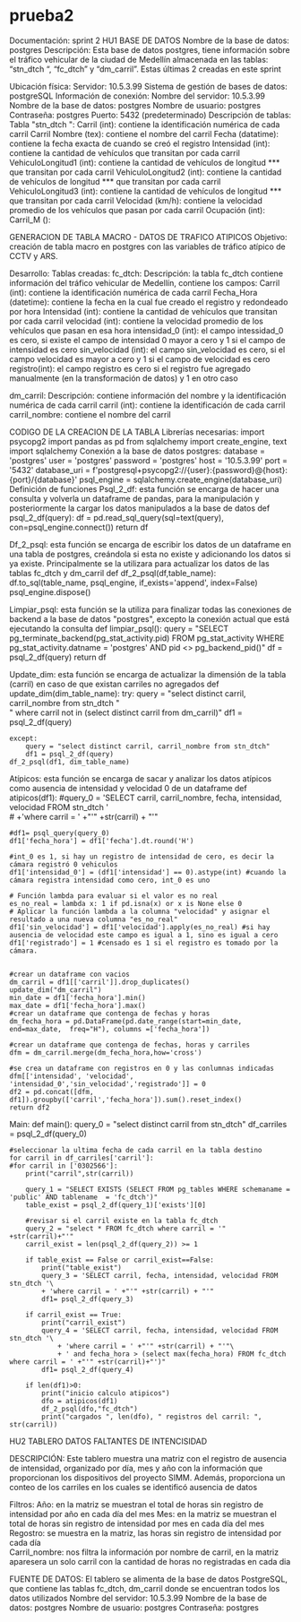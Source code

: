 # prueba2
Documentación: sprint 2
HU1
BASE DE DATOS
Nombre de la base de datos: postgres
Descripción: Esta base de datos postgres, tiene información sobre el tráfico vehicular de la ciudad de Medellín almacenada en las tablas: “stn_dtch “, “fc_dtch” y “dm_carril”. Estas últimas 2 creadas en este sprint


Ubicación física:
Servidor: 10.5.3.99
Sistema de gestión de bases de datos: postgreSQL
Información de conexión:
Nombre del servidor: 10.5.3.99
Nombre de la base de datos: postgres
Nombre de usuario: postgres
Contraseña: postgres
Puerto: 5432 (predeterminado)
Descripción de tablas:
Tabla "stn_dtch ":
Carril (int): contiene la identificación numérica de cada carril
Carril Nombre (tex): contiene el nombre del carril
 Fecha (datatime): contiene la fecha exacta de cuando se creó el registro
Intensidad (int): contiene la cantidad de vehículos que transitan por cada carril
VehiculoLongitud1 (int):  contiene la cantidad de vehículos de longitud *** que transitan por cada carril 
VehiculoLongitud2 (int):  contiene la cantidad de vehículos de longitud *** que transitan por cada carril 
VehiculoLongitud3 (int):  contiene la cantidad de vehículos de longitud *** que transitan por cada carril 
Velocidad (km/h): contiene la velocidad promedio de los vehículos que pasan por cada carril
Ocupación (int): 
Carril_M ():



GENERACION DE TABLA MACRO - DATOS DE TRAFICO ATIPICOS
Objetivo: creación de tabla macro en postgres con las variables de tráfico atípico de CCTV y ARS.

Desarrollo:
Tablas creadas:
fc_dtch:
Descripción: la tabla fc_dtch contiene información del tráfico vehicular de Medellín, contiene los campos:
Carril (int): contiene la identificación numérica de cada carril 
Fecha_Hora (datetime): contiene la fecha en la cual fue creado el registro y redondeado por hora
Intensidad (int): contiene la cantidad de vehículos que transitan por cada carril
velocidad (int): contiene la velocidad promedio de los vehículos que pasan en esa hora
intensidad_0 (int): el campo intessidad_0 es cero, si existe el campo de intensidad 0 mayor a cero y 1 si el campo de intensidad es cero
sin_velocidad (int): el campo sin_velocidad es cero, si el campo velocidad es mayor a cero y 1 si el campo de velocidad es cero
registro(int): el campo registro es cero si el registro fue agregado manualmente (en la transformación de datos) y 1 en otro caso

 

dm_carril:
Descripción: contiene información del nombre y la identificación numérica de cada carril
carril (int): contiene la identificación de cada carril
carril_nombre: contiene el nombre del carril
 

CODIGO DE LA CREACION DE LA TABLA 
Librerías necesarias:
import psycopg2
import pandas as pd
from sqlalchemy import create_engine, text
import sqlalchemy
Conexión a la base de datos postgres:
database = 'postgres'
user = 'postgres'
password = 'postgres'
host = '10.5.3.99'
port = '5432'
database_uri = f'postgresql+psycopg2://{user}:{password}@{host}:{port}/{database}'
psql_engine = sqlalchemy.create_engine(database_uri)
Definición de funciones 
Psql_2_df: esta función se encarga de hacer una consulta y volverla un dataframe de pandas, para la manipulación y posteriormente la cargar los datos manipulados a la base de datos
def psql_2_df(query):
    df = pd.read_sql_query(sql=text(query), con=psql_engine.connect())
    return df

Df_2_psql: esta función se encarga de escribir los datos de un dataframe en una tabla de postgres, creándola si esta no existe y adicionando los datos si ya existe. Principalmente se la utilizara para actualizar los datos de las tablas fc_dtch y dm_carril
def df_2_psql(df,table_name):
    df.to_sql(table_name, psql_engine, if_exists='append', index=False)
    psql_engine.dispose()

Limpiar_psql:  esta función se la utiliza para finalizar todas las conexiones de backend a la base de datos "postgres", excepto la conexión actual que está ejecutando la consulta
 def limpiar_psql():
    query = "SELECT pg_terminate_backend(pg_stat_activity.pid) FROM  pg_stat_activity WHERE pg_stat_activity.datname = 'postgres' AND pid <> pg_backend_pid()"
    df = psql_2_df(query)
    return  df


Update_dim: esta función se encarga de actualizar la dimensión de la tabla (carril) en caso de que existan carriles no agregados
def update_dim(dim_table_name):
    try:
        query = "select distinct carril, carril_nombre from stn_dtch "\
                " where carril not in (select distinct carril from dm_carril)" 
        df1 = psql_2_df(query)
                
    except:
        query = "select distinct carril, carril_nombre from stn_dtch" 
        df1 = psql_2_df(query)
    df_2_psql(df1, dim_table_name)


Atípicos: esta función se encarga de sacar y analizar los datos atípicos como ausencia de intensidad y velocidad 0 de un dataframe
def atipicos(df1):
    #query_0 = 'SELECT carril, carril_nombre, fecha, intensidad, velocidad FROM stn_dtch '\
    #    +'where carril = ' +"'" +str(carril) + "'"

    #df1= psql_query(query_0)
    df1['fecha_hora'] = df1['fecha'].dt.round('H')

    #int_0 es 1, si hay un registro de intensidad de cero, es decir la cámara registró 0 vehiculos
    df1['intensidad_0'] = (df1['intensidad'] == 0).astype(int) #cuando la cámara registra intensidad como cero, int_0 es uno

    # Función lambda para evaluar si el valor es no real
    es_no_real = lambda x: 1 if pd.isna(x) or x is None else 0
    # Aplicar la función lambda a la columna "velocidad" y asignar el resultado a una nueva columna "es_no_real"
    df1['sin_velocidad'] = df1['velocidad'].apply(es_no_real) #si hay ausencia de velocidad este campo es igual a 1, sino es igual a cero
    df1['registrado'] = 1 #censado es 1 si el registro es tomado por la cámara.


    #crear un dataframe con vacios
    dm_carril = df1[['carril']].drop_duplicates()
    update_dim("dm_carril")
    min_date = df1['fecha_hora'].min()
    max_date = df1['fecha_hora'].max()
    #crear un dataframe que contenga de fechas y horas
    dm_fecha_hora = pd.DataFrame(pd.date_range(start=min_date, end=max_date,  freq="H"), columns =['fecha_hora']) 

    #crear un dataframe que contenga de fechas, horas y carriles
    dfm = dm_carril.merge(dm_fecha_hora,how='cross')

    #se crea un dataframe con registros en 0 y las conlumnas indicadas
    dfm[['intensidad', 'velocidad', 'intensidad_0','sin_velocidad','registrado']] = 0
    df2 = pd.concat([dfm, df1]).groupby(['carril','fecha_hora']).sum().reset_index()
    return df2






Main: 
def main():
    query_0 = "select distinct carril from stn_dtch"
    df_carriles = psql_2_df(query_0)
    
    #seleccionar la ultima fecha de cada carril en la tabla destino
    for carril in df_carriles['carril']:  
    #for carril in ['0302566']:    
        print("carril",str(carril))
        
        query_1 = "SELECT EXISTS (SELECT FROM pg_tables WHERE schemaname = 'public' AND tablename  = 'fc_dtch')"
        table_exist = psql_2_df(query_1)['exists'][0]
            
        #revisar si el carril existe en la tabla fc_dtch
        query_2 = "select * FROM fc_dtch where carril = '" +str(carril)+"'"
        carril_exist = len(psql_2_df(query_2)) >= 1
        
        if table_exist == False or carril_exist==False:
            print("table_exist")
            query_3 = 'SELECT carril, fecha, intensidad, velocidad FROM stn_dtch '\
            + 'where carril = ' +"'" +str(carril) + "'"
            df1= psql_2_df(query_3)            
                        
        if carril_exist == True: 
            print("carril_exist")
            query_4 = 'SELECT carril, fecha, intensidad, velocidad FROM stn_dtch '\
                + 'where carril = ' +"'" +str(carril) + "'"\
                + ' and fecha_hora > (select max(fecha_hora) FROM fc_dtch where carril = ' +"'" +str(carril)+"')"
            df1= psql_2_df(query_4)

        if len(df1)>0:            
            print("inicio calculo atipicos")
            dfo = atipicos(df1)
            df_2_psql(dfo,"fc_dtch")
            print("cargados ", len(dfo), " registros del carril: ", str(carril))



HU2
TABLERO DATOS FALTANTES DE INTENCISIDAD

DESCRIPCIÓN: Este tablero muestra una matriz con el registro de ausencia de intensidad, organizado por día, mes y año con la información que proporcionan los dispositivos del proyecto SIMM. Además, proporciona un conteo de los carriles en los cuales se identificó ausencia de datos

 
Filtros:
Año: en la matriz se muestran el total de horas sin registro de intensidad por año en cada día del mes 
Mes: en la matriz se muestran el total de horas sin registro de intensidad por mes en cada día del mes
Regostro: se muestra en la matriz, las horas sin registro de intensidad por cada día  
Carril_nombre: nos filtra la información por nombre de carril, en la matriz aparesera un solo carril con la cantidad de horas no registradas en cada dia


FUENTE DE DATOS: El tablero se alimenta de la base de datos PostgreSQL, que contiene las tablas fc_dtch, dm_carril donde se encuentran todos los datos utilizados
Nombre del servidor: 10.5.3.99
Nombre de la base de datos: postgres
Nombre de usuario: postgres
Contraseña: postgres

